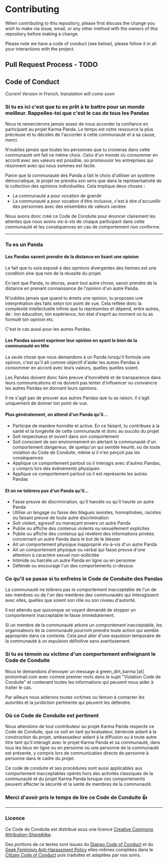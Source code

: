 # Contributing

When contributing to this repository, please first discuss the change you wish to make via issue,
email, or any other method with the owners of this repository before making a change. 

Please note we have a code of conduct (see below), please follow it in all your interactions with the project.

## Pull Request Process - TODO

## Code of Conduct
_Current Version in French, translation will come soon_

### Si tu es ici c'est que tu es prêt à te battre pour un monde meilleur. Rappelles-toi que c'est le cas de tous les Pandas

Nous te remercierons jamais assez de nous accorder ta confiance en participant au projet Karma Panda. Le temps est notre ressource la plus précieuse et tu décides de l'accorder à cette communauté et à sa cause, merci.

N'oublies jamais que toutes les personnes que tu croiseras dans cette communauté ont fait ce même choix. Celui d'un monde où consommer en accord avec ses valeurs est possible, où promouvoir les entreprises qui résonnent avec qui nous sommes est facile.

Parce que la communauté des Panda a fait le choix d'utiliser un système démocratique, le projet ne prendra son sens que dans la représentativité de la collection des opinions individuelles. Cela implique deux choses :

- La communauté a pour vocation de grandir
- La communauté a pour vocation d'être inclusive, c'est à dire d'accueillir des personnes avec des ensembles de valeurs variées

Nous avons donc créé ce Code de Conduite pour énoncer clairement les attentes que nous avons vis-à-vis de chaque participant dans cette communauté et les conséquences en cas de comportement non conforme.

---

### Tu es un Panda

#### Les Pandas savent prendre de la distance en lisant une opinion

Le fait que tu sois exposé à des opinions divergentes des tiennes est une condition sine qua non de la réussite du projet.

En tant que Panda, tu devras, avant tout autre chose, savoir prendre de la distance en prenant connaissance de l'opinion d'un autre Panda.

N'oublies jamais que quand tu émets une opinion, tu proposes une interprétation des faits selon ton point de vue. Cela reflète donc la complexité intellectuelle infinie que tu représentes et dépend, entre autres, de : ton éducation, ton expérience, ton état d'esprit au moment où tu as formulé ton opinion etc.

C'est le cas aussi pour les autres Pandas.

#### Les Pandas savent exprimer leur opinion en ayant le bien de la communauté en tête

La seule chose que nous demandons à un Panda lorsqu'il formule une opinion, c'est qu'il ait comme objectif d'aider les autres Pandas à consommer en accord avec leurs valeurs, quelles quelles soient.

Les Pandas doivent donc faire preuve d'honnêteté et de transparence dans leurs communications et ne doivent pas tenter d'influencer ou convaincre les autres Pandas en donnant leurs opinions.

Il ne s'agit pas de prouver aux autres Pandas que tu as raison, il s'agit uniquement de donner ton point de vue.

#### Plus généralement, on attend d'un Panda qu'il...

- Participe de manière honnête et active. En ce faisant, tu contribues à la santé et la longévité de cette communauté et donc au succès du projet
- Soit respectueux et ouvert dans son comportement
- Soit conscient de son environnement en alertant la communauté d'un comportement dangereux, de quelqu'un qui semble heurté, ou de toute violation du Code de Conduite, même si il n'en perçoit pas les conséquences
- Applique ce comportement partout où il interagis avec d'autres Pandas, y compris lors des évènements physiques
- Applique ce comportement partout où il est représente les autres Pandas

#### Et on ne tolérera pas d'un Panda qu'il...

- Fasse preuve de discrimination, qu'il harcèle ou qu'il heurte un autre Panda
- Utilise un langage ou fasse des blagues sexistes, homophobes, racistes ou faisant preuve de toute autre discrimination
- Soit violent, agressif ou menaçant envers un autre Panda
- Publie ou affiche des contenus violents ou sexuellement explicites
- Publie ou affiche des contenus qui révèlent des informations privées concernant un autre Panda dans le but de le blesser
- Ait un comportement physique inapproprié vis-à-vis d'un autre Panda
- Ait un comportement physique ou verbal qui fasse preuve d'une attention à caractère sexuel non-sollicitée
- Intimide ou harcèle un autre Panda en ligne ou en personne
- Défende ou encourage l'un des comportements ci-dessus

### Ce qu'il se passe si tu enfreins le Code de Conduite des Pandas

La communauté ne tolérera pas le comportement inacceptable de l'un de ses membres ou de l'un des membres des communautés qui interagissent avec elles, quelles que soient son rôle ou son niveau d'autorité.

Il est attendu que quiconque se voyant demandé de stopper un comportement inacceptable le fasse immédiatement.

Si un membre de la communauté arbore un comportement inacceptable, les organisateurs de la communauté pourront prendre toute action qui semble appropriée dans ce contexte. Cela peut aller d'une expulsion temporaire de la communauté à un expulsion définitive sans avertissement.

### Si tu es témoin ou victime d'un comportement enfreignant le Code de Conduite

Nous te demandons d'envoyer un message à green_dirt_karma [at] protonmail.com avec comme premier mots dans le sujet "Violation Code de Conduite" et contenant toutes les informations qui peuvent nous aider à traiter le cas.

Par ailleurs nous aiderons toutes victimes ou témoin à contacter les autorités et la juridiction pertinente qui peuvent les défendre.

### Où ce Code de Conduite est pertinent

Nous attendons de tout contributeur au projet Karma Panda respecte ce Code de Conduite, que ce soit en tant qu'évaluateur, bénévole aidant à la construction du projet, ambassadeur aidant à la diffusion ou à toute autre titre tant qu'il interagit avec le projet Karma Panda et sa communauté, dans tous les lieux en ligne ou en personne où une personne de la communauté est présente, y compris lors de communication directe de personne à personne dans le cadre du projet.

Ce code de conduite et ses procédures sont aussi applicables aux comportement inacceptables opérés hors des activités classiques de la communauté et du projet Karma Panda lorsque ces comportements peuvent affecter la sécurité et la santé de membres de la communauté.

### Merci d'avoir pris le temps de lire ce Code de Conduite 👍

---

### Licence

Ce Code de Conduite est distribué sous une licence [Creative Commons Attribution-ShareAlike](https://creativecommons.org/licenses/by-sa/3.0/).

Des portions de ce textes sont issues du [Django Code of Conduct](https://www.djangoproject.com/conduct/) et du [Geek Feminism Anti-Harassment Policy](http://geekfeminism.wikia.com/wiki/Conference_anti-harassment/Policy) elles-mêmes compliées dans le [Citizen Code of Conduct](http://citizencodeofconduct.org/) puis traduites et adaptées par nos soins.
